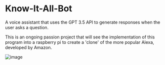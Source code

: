 # Know-It-All-Bot
A voice assistant that uses the GPT 3.5 API to generate responses when the user asks a question.

This is an ongoing passion project that will see the implementation of this program into a raspberry pi to create a 'clone' of the more
popular Alexa, developed by Amazon.

![image](https://user-images.githubusercontent.com/99752086/233348699-ec05356a-a07c-45cd-a388-30a2fa0430db.png)
